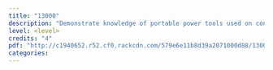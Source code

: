 ```yaml
---
title: "13000"
description: "Demonstrate knowledge of portable power tools used on construction sites"
level: <level>
credits: "4"
pdf: "http://c1940652.r52.cf0.rackcdn.com/579e6e11b8d39a2071000d88/13000.pdf"
categories:
---
```

